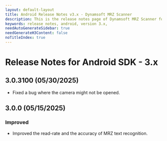 ```yaml
---
layout: default-layout
title: Android Release Notes v3.x - Dynamsoft MRZ Scanner
description: This is the release notes page of Dynamsoft MRZ Scanner for Android SDK v3.x.
keywords: release notes, android, version 3.x,
needAutoGenerateSidebar: true
needGenerateH3Content: false
noTitleIndex: true
---
```


# Release Notes for Android SDK - 3.x

## 3.0.3100 (05/30/2025)

- Fixed a bug where the camera might not be opened.

## 3.0.0 (05/15/2025)

### Improved

- Improved the read-rate and the accuracy of MRZ text recognition.
